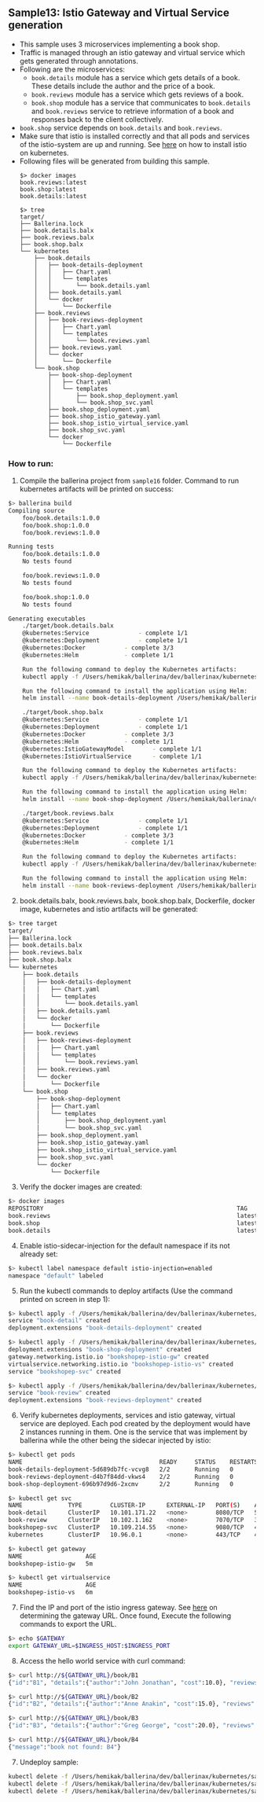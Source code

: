 ## Sample13: Istio Gateway and Virtual Service generation

- This sample uses 3 microservices implementing a book shop.
- Traffic is managed through an istio gateway and virtual service which gets generated through annotations.
- Following are the microservices:  
    - `book.details` module has a service which gets details of a book. These details include the author and the price 
    of a book.
    - `book.reviews` module has a service which gets reviews of a book.
    - `book.shop` module has a service that communicates to `book.details` and `book.reviews` service to retrieve 
    information of a book and responses back to the client collectively.
- `book.shop` service depends on `book.details` and `book.reviews`.
- Make sure that istio is installed correctly and that all pods and services of the istio-system are up and running. 
See [here](https://istio.io/docs/setup/kubernetes/quick-start/) on how to install istio on kubernetes.
- Following files will be generated from building this sample.
    ``` 
    $> docker images
    book.reviews:latest
    book.shop:latest 
    book.details:latest
    
    $> tree
    target/
    ├── Ballerina.lock
    ├── book.details.balx
    ├── book.reviews.balx
    ├── book.shop.balx
    └── kubernetes
        ├── book.details
        │   ├── book-details-deployment
        │   │   ├── Chart.yaml
        │   │   └── templates
        │   │       └── book.details.yaml
        │   ├── book.details.yaml
        │   └── docker
        │       └── Dockerfile
        ├── book.reviews
        │   ├── book-reviews-deployment
        │   │   ├── Chart.yaml
        │   │   └── templates
        │   │       └── book.reviews.yaml
        │   ├── book.reviews.yaml
        │   └── docker
        │       └── Dockerfile
        └── book.shop
            ├── book-shop-deployment
            │   ├── Chart.yaml
            │   └── templates
            │       ├── book.shop_deployment.yaml
            │       └── book.shop_svc.yaml
            ├── book.shop_deployment.yaml
            ├── book.shop_istio_gateway.yaml
            ├── book.shop_istio_virtual_service.yaml
            ├── book.shop_svc.yaml
            └── docker
                └── Dockerfile
  
    ```
### How to run:

1. Compile the ballerina project from `sample16` folder. Command to run kubernetes artifacts will be printed on success:
```bash
$> ballerina build
Compiling source
    foo/book.details:1.0.0
    foo/book.shop:1.0.0
    foo/book.reviews:1.0.0

Running tests
    foo/book.details:1.0.0
	No tests found

    foo/book.reviews:1.0.0
	No tests found

    foo/book.shop:1.0.0
	No tests found

Generating executables
    ./target/book.details.balx
	@kubernetes:Service 			 - complete 1/1
	@kubernetes:Deployment 			 - complete 1/1
	@kubernetes:Docker 			 - complete 3/3
	@kubernetes:Helm 			 - complete 1/1

	Run the following command to deploy the Kubernetes artifacts:
	kubectl apply -f /Users/hemikak/ballerina/dev/ballerinax/kubernetes/samples/sample16/target/kubernetes/book.details

	Run the following command to install the application using Helm:
	helm install --name book-details-deployment /Users/hemikak/ballerina/dev/ballerinax/kubernetes/samples/sample16/target/kubernetes/book.details/book-details-deployment

    ./target/book.shop.balx
	@kubernetes:Service 			 - complete 1/1
	@kubernetes:Deployment 			 - complete 1/1
	@kubernetes:Docker 			 - complete 3/3
	@kubernetes:Helm 			 - complete 1/1
	@kubernetes:IstioGatewayModel 		 - complete 1/1
	@kubernetes:IstioVirtualService 	 - complete 1/1

	Run the following command to deploy the Kubernetes artifacts:
	kubectl apply -f /Users/hemikak/ballerina/dev/ballerinax/kubernetes/samples/sample16/target/kubernetes/book.shop

	Run the following command to install the application using Helm:
	helm install --name book-shop-deployment /Users/hemikak/ballerina/dev/ballerinax/kubernetes/samples/sample16/target/kubernetes/book.shop/book-shop-deployment

    ./target/book.reviews.balx
	@kubernetes:Service 			 - complete 1/1
	@kubernetes:Deployment 			 - complete 1/1
	@kubernetes:Docker 			 - complete 3/3
	@kubernetes:Helm 			 - complete 1/1

	Run the following command to deploy the Kubernetes artifacts:
	kubectl apply -f /Users/hemikak/ballerina/dev/ballerinax/kubernetes/samples/sample16/target/kubernetes/book.reviews

	Run the following command to install the application using Helm:
	helm install --name book-reviews-deployment /Users/hemikak/ballerina/dev/ballerinax/kubernetes/samples/sample16/target/kubernetes/book.reviews/book-reviews-deployment
```

2. book.details.balx, book.reviews.balx, book.shop.balx, Dockerfile, docker image, kubernetes and istio artifacts will be generated: 
```bash
$> tree target
target/
├── Ballerina.lock
├── book.details.balx
├── book.reviews.balx
├── book.shop.balx
└── kubernetes
    ├── book.details
    │   ├── book-details-deployment
    │   │   ├── Chart.yaml
    │   │   └── templates
    │   │       └── book.details.yaml
    │   ├── book.details.yaml
    │   └── docker
    │       └── Dockerfile
    ├── book.reviews
    │   ├── book-reviews-deployment
    │   │   ├── Chart.yaml
    │   │   └── templates
    │   │       └── book.reviews.yaml
    │   ├── book.reviews.yaml
    │   └── docker
    │       └── Dockerfile
    └── book.shop
        ├── book-shop-deployment
        │   ├── Chart.yaml
        │   └── templates
        │       ├── book.shop_deployment.yaml
        │       └── book.shop_svc.yaml
        ├── book.shop_deployment.yaml
        ├── book.shop_istio_gateway.yaml
        ├── book.shop_istio_virtual_service.yaml
        ├── book.shop_svc.yaml
        └── docker
            └── Dockerfile

```

3. Verify the docker images are created:
```bash
$> docker images
REPOSITORY                                                       TAG                               IMAGE ID            CREATED             SIZE
book.reviews                                                     latest                            36b31684f47b        5 seconds ago       128MB
book.shop                                                        latest                            cf5ac9d57651        6 seconds ago       128MB
book.details                                                     latest                            4d3c92f36683        9 seconds ago       128MB

```

4. Enable istio-sidecar-injection for the default namespace if its not already set:
```bash
$> kubectl label namespace default istio-injection=enabled
namespace "default" labeled
```

5. Run the kubectl commands to deploy artifacts (Use the command printed on screen in step 1):
```bash
$> kubectl apply -f /Users/hemikak/ballerina/dev/ballerinax/kubernetes/samples/sample16/target/kubernetes/book.details
service "book-detail" created
deployment.extensions "book-details-deployment" created

$> kubectl apply -f /Users/hemikak/ballerina/dev/ballerinax/kubernetes/samples/sample16/target/kubernetes/book.shop
deployment.extensions "book-shop-deployment" created
gateway.networking.istio.io "bookshopep-istio-gw" created
virtualservice.networking.istio.io "bookshopep-istio-vs" created
service "bookshopep-svc" created

$> kubectl apply -f /Users/hemikak/ballerina/dev/ballerinax/kubernetes/samples/sample16/target/kubernetes/book.reviews
service "book-review" created
deployment.extensions "book-reviews-deployment" created

```

6. Verify kubernetes deployments, services and istio gateway, virtual service are deployed. Each pod created by
the deployment would have 2 instances running in them. One is the service that was implement by ballerina while the 
other being the sidecar injected by istio: 
```bash
$> kubectl get pods
NAME                                       READY     STATUS    RESTARTS   AGE
book-details-deployment-5d689db7fc-vcvg8   2/2       Running   0          3m
book-reviews-deployment-d4b7f84dd-vkws4    2/2       Running   0          1m
book-shop-deployment-696b97d9d6-2xcmv      2/2       Running   0          2m

$> kubectl get svc
NAME             TYPE        CLUSTER-IP      EXTERNAL-IP   PORT(S)    AGE
book-detail      ClusterIP   10.101.171.22   <none>        8080/TCP   5m
book-review      ClusterIP   10.102.1.162    <none>        7070/TCP   3m
bookshopep-svc   ClusterIP   10.109.214.55   <none>        9080/TCP   4m
kubernetes       ClusterIP   10.96.0.1       <none>        443/TCP    4d

$> kubectl get gateway
NAME                  AGE
bookshopep-istio-gw   5m

$> kubectl get virtualservice
NAME                  AGE
bookshopep-istio-vs   6m

```

7. Find the IP and port of the istio ingress gateway. See [here](https://istio.io/docs/tasks/traffic-management/ingress/#determining-the-ingress-ip-and-ports)
on determining the gateway URL. Once found, Execute the following commands to export the URL.
```bash
$> echo $GATEWAY
export GATEWAY_URL=$INGRESS_HOST:$INGRESS_PORT

```

8. Access the hello world service with curl command:
```bash
$> curl http://${GATEWAY_URL}/book/B1
{"id":"B1", "details":{"author":"John Jonathan", "cost":10.0}, "reviews":"Review of book1"}

$> curl http://${GATEWAY_URL}/book/B2
{"id":"B2", "details":{"author":"Anne Anakin", "cost":15.0}, "reviews":"Review of book2"}

$> curl http://${GATEWAY_URL}/book/B3
{"id":"B3", "details":{"author":"Greg George", "cost":20.0}, "reviews":"(no reviews found)"}

$> curl http://${GATEWAY_URL}/book/B4
{"message":"book not found: B4"}
```

7. Undeploy sample:
```bash
kubectl delete -f /Users/hemikak/ballerina/dev/ballerinax/kubernetes/samples/sample16/target/kubernetes/book.details
kubectl delete -f /Users/hemikak/ballerina/dev/ballerinax/kubernetes/samples/sample16/target/kubernetes/book.shop
kubectl delete -f /Users/hemikak/ballerina/dev/ballerinax/kubernetes/samples/sample16/target/kubernetes/book.reviews

```

